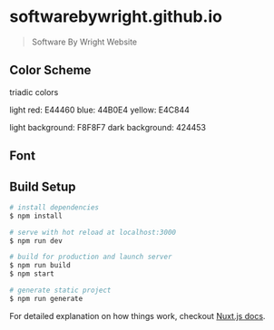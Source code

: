 # softwarebywright.github.io

> Software By Wright Website

## Color Scheme

triadic colors

light red: E44460
blue: 44B0E4
yellow: E4C844

light background: F8F8F7
dark background: 424453

## Font

<link href="https://fonts.googleapis.com/css?family=Montserrat:400,400i,700|Roboto+Slab:700" rel="stylesheet">

## Build Setup

``` bash
# install dependencies
$ npm install

# serve with hot reload at localhost:3000
$ npm run dev

# build for production and launch server
$ npm run build
$ npm start

# generate static project
$ npm run generate
```

For detailed explanation on how things work, checkout [Nuxt.js docs](https://nuxtjs.org).
